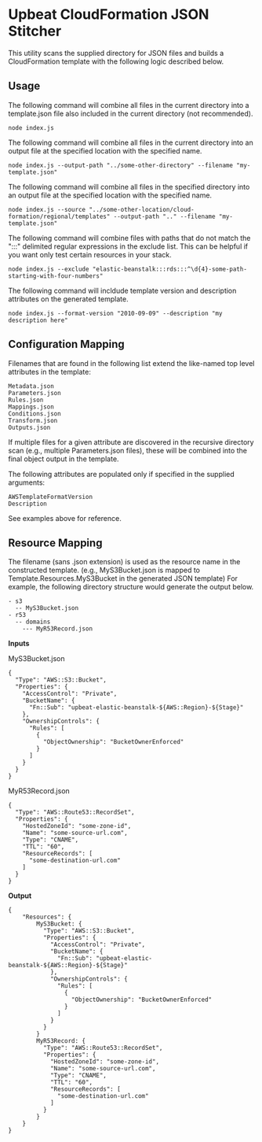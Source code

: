 # Upbeat CloudFormation JSON Stitcher

This utility scans the supplied directory for JSON files and builds a CloudFormation template with the following logic described below.

## Usage
The following command will combine all files in the current directory into a template.json file also included in the current directory (not recommended).
```
node index.js
```

The following command will combine all files in the current directory into an output file at the specified location with the specified name.
```
node index.js --output-path "../some-other-directory" --filename "my-template.json"
```

The following command will combine all files in the specified directory into an output file at the specified location with the specified name.
```
node index.js --source "../some-other-location/cloud-formation/regional/templates" --output-path ".." --filename "my-template.json"
```

The following command will combine files with paths that do not match the ":::" delimited regular expressions in the exclude list. This can be helpful if you want only test certain resources in your stack.
```
node index.js --exclude "elastic-beanstalk:::rds:::^\d{4}-some-path-starting-with-four-numbers"
```

The following command will incldude template version and description attributes on the generated template.
```
node index.js --format-version "2010-09-09" --description "my description here"
```

## Configuration Mapping

Filenames that are found in the following list extend the like-named top level attributes in the template: 

```
Metadata.json
Parameters.json
Rules.json
Mappings.json
Conditions.json
Transform.json
Outputs.json
```

If multiple files for a given attribute are discovered in the recursive directory scan (e.g., multiple Parameters.json files), these will be combined into the final object output in the template.

The following attributes are populated only if specified in the supplied arguments:
```
AWSTemplateFormatVersion
Description
```
See examples above for reference.

## Resource Mapping
The filename (sans .json extension) is used as the resource name in the constructed template. (e.g., MyS3Bucket.json is mapped to Template.Resources.MyS3Bucket in the generated JSON template)
For example, the following directory structure would generate the output below.
```
- s3
  -- MyS3Bucket.json
- r53
  -- domains
    --- MyR53Record.json

```

**Inputs**

MyS3Bucket.json
```
{
  "Type": "AWS::S3::Bucket",
  "Properties": {
    "AccessControl": "Private",
    "BucketName": {
      "Fn::Sub": "upbeat-elastic-beanstalk-${AWS::Region}-${Stage}"
    },
    "OwnershipControls": {
      "Rules": [
        {
          "ObjectOwnership": "BucketOwnerEnforced"
        }
      ]
    }
  }
}
```

MyR53Record.json
```
{
  "Type": "AWS::Route53::RecordSet",
  "Properties": {
    "HostedZoneId": "some-zone-id",
    "Name": "some-source-url.com",
    "Type": "CNAME",
    "TTL": "60",
    "ResourceRecords": [
      "some-destination-url.com"
    ]
  }
}
```

**Output**
```
{
	"Resources": {
		MyS3Bucket: {
		  "Type": "AWS::S3::Bucket",
		  "Properties": {
		    "AccessControl": "Private",
		    "BucketName": {
		      "Fn::Sub": "upbeat-elastic-beanstalk-${AWS::Region}-${Stage}"
		    },
		    "OwnershipControls": {
		      "Rules": [
		        {
		          "ObjectOwnership": "BucketOwnerEnforced"
		        }
		      ]
		    }
		  }			
		}
		MyR53Record: {
		  "Type": "AWS::Route53::RecordSet",
		  "Properties": {
		    "HostedZoneId": "some-zone-id",
		    "Name": "some-source-url.com",
		    "Type": "CNAME",
		    "TTL": "60",
		    "ResourceRecords": [
		      "some-destination-url.com"
		    ]
		  }
		}
	}
}
```